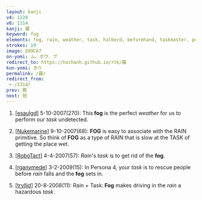 ```yaml
---
layout: kanji
v4: 1228
v6: 1314
kanji: 霧
keyword: fog
elements: fog, rain, weather, task, halberd, beforehand, taskmaster, power, muscle, arnold
strokes: 19
image: E99CA7
on-yomi: ム、ボウ、ブ
redirect_to: https://hochanh.github.io/rtk/霧
kun-yomi: きり
permalink: /霧/
redirect_from:
 - /1314/
prev: 務
next: 班
---
```


1) [<a href="http://kanji.koohii.com/profile/esaulgd">esaulgd</a>] 5-10-2007(270): This<strong> fog</strong> is the perfect <em>weather</em> for us to perform our <em>task</em> undetected.

2) [<a href="http://kanji.koohii.com/profile/Nukemarine">Nukemarine</a>] 9-10-2007(68): <strong>FOG</strong> is easy to associate with the RAIN primitive. So think of<strong> FOG</strong> as a type of RAIN that is slow at the TASK of getting the place wet.

3) [<a href="http://kanji.koohii.com/profile/RoboTact">RoboTact</a>] 4-4-2007(57): <em>Rain</em>&#039;s <em>task</em> is to get rid of the <strong>fog</strong>.

4) [<a href="http://kanji.koohii.com/profile/rganymede">rganymede</a>] 3-2-2009(15): In Persona 4, your <em>task</em> is to rescue people before <em>rain</em> falls and the<strong> fog</strong> sets in.

5) [<a href="http://kanji.koohii.com/profile/tryllid">tryllid</a>] 20-8-2008(11): Rain + Task:<strong> Fog</strong> makes driving in the <em>rain</em> a hazardous <em>task</em>.

